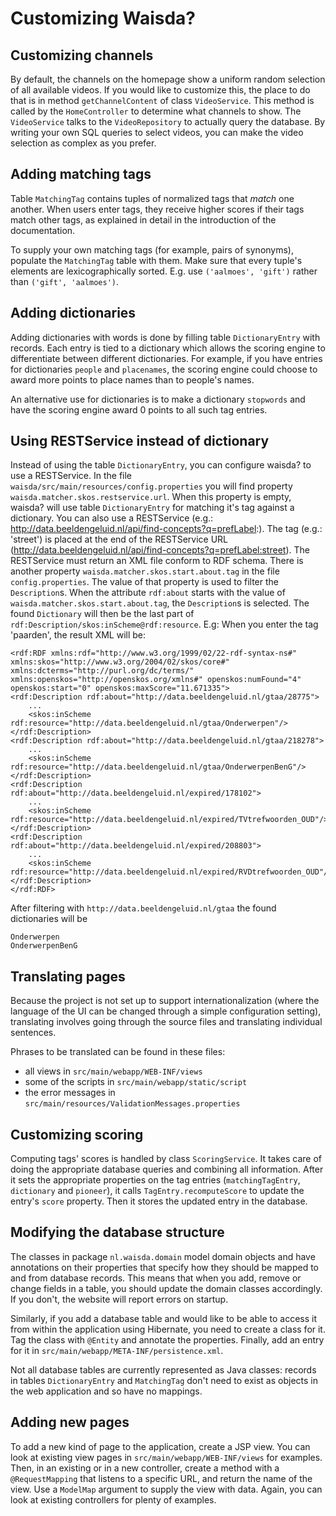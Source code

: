 # Customizing Waisda?

## Customizing channels

By default, the channels on the homepage show a uniform random selection of all available videos. If you would like to customize this, the place to do that is in method `getChannelContent` of class `VideoService`. This method is called by the `HomeController` to determine what channels to show. The `VideoService` talks to the `VideoRepository` to actually query the database. By writing your own SQL queries to select videos, you can make the video selection as complex as you prefer.

## Adding matching tags

Table `MatchingTag` contains tuples of normalized tags that *match* one another. When users enter tags, they receive higher scores if their tags match other tags, as explained in detail in the introduction of the documentation.

To supply your own matching tags (for example, pairs of synonyms), populate the `MatchingTag` table with them. Make sure that every tuple's elements are lexicographically sorted. E.g. use `('aalmoes', 'gift')` rather than `('gift', 'aalmoes')`.

## Adding dictionaries

Adding dictionaries with words is done by filling table `DictionaryEntry` with records. Each entry is tied to a dictionary which allows the scoring engine to differentiate between different dictionaries. For example, if you have entries for dictionaries `people` and `placenames`, the scoring engine could choose to award more points to place names than to people's names.

An alternative use for dictionaries is to make a dictionary `stopwords` and have the scoring engine award 0 points to all such tag entries.

## Using RESTService instead of dictionary

Instead of using the table `DictionaryEntry`, you can configure waisda? to use a RESTService.
In the file `waisda/src/main/resources/config.properties` you will find property `waisda.matcher.skos.restservice.url`.
When this property is empty, waisda? will use table `DictionaryEntry` for matching it's tag against a dictionary.
You can also use a RESTService (e.g.: http://data.beeldengeluid.nl/api/find-concepts?q=prefLabel:).
The tag (e.g.: 'street') is placed at the end of the RESTService URL (http://data.beeldengeluid.nl/api/find-concepts?q=prefLabel:street).
The RESTService must return an XML file conform to RDF schema.
There is another property `waisda.matcher.skos.start.about.tag` in the file `config.properties`.
The value of that property is used to filter the `Description`s. When the attribute `rdf:about` starts with the value of `waisda.matcher.skos.start.about.tag`, the `Description`s is selected.
The found `Dictionary` will then be the last part of `rdf:Description/skos:inScheme@rdf:resource`.
E.g: When you enter the tag 'paarden', the result XML will be:


	<rdf:RDF xmlns:rdf="http://www.w3.org/1999/02/22-rdf-syntax-ns#" xmlns:skos="http://www.w3.org/2004/02/skos/core#" xmlns:dcterms="http://purl.org/dc/terms/" xmlns:openskos="http://openskos.org/xmlns#" openskos:numFound="4" openskos:start="0" openskos:maxScore="11.671335">
	<rdf:Description rdf:about="http://data.beeldengeluid.nl/gtaa/28775">
		...
		<skos:inScheme rdf:resource="http://data.beeldengeluid.nl/gtaa/Onderwerpen"/>
	</rdf:Description>
	<rdf:Description rdf:about="http://data.beeldengeluid.nl/gtaa/218278">
		...
		<skos:inScheme rdf:resource="http://data.beeldengeluid.nl/gtaa/OnderwerpenBenG"/>
	</rdf:Description>
	<rdf:Description rdf:about="http://data.beeldengeluid.nl/expired/178102">
		...
		<skos:inScheme rdf:resource="http://data.beeldengeluid.nl/expired/TVtrefwoorden_OUD"/>
	</rdf:Description>
	<rdf:Description rdf:about="http://data.beeldengeluid.nl/expired/208803">
		...
		<skos:inScheme rdf:resource="http://data.beeldengeluid.nl/expired/RVDtrefwoorden_OUD"/>
	</rdf:Description>
	</rdf:RDF>

After filtering with `http://data.beeldengeluid.nl/gtaa` the found dictionaries will be

	Onderwerpen
	OnderwerpenBenG

## Translating pages

Because the project is not set up to support internationalization (where the language of the UI can be changed through a simple configuration setting), translating involves going through the source files and translating individual sentences.

Phrases to be translated can be found in these files:

* all views in `src/main/webapp/WEB-INF/views`
* some of the scripts in `src/main/webapp/static/script`
* the error messages in `src/main/resources/ValidationMessages.properties`

## Customizing scoring

Computing tags' scores is handled by class `ScoringService`. It takes care of doing the appropriate database queries and combining all information. After it sets the appropriate properties on the tag entries (`matchingTagEntry`, `dictionary` and `pioneer`), it calls `TagEntry.recomputeScore` to update the entry's `score` property. Then it stores the updated entry in the database.

## Modifying the database structure

The classes in package `nl.waisda.domain` model domain objects and have annotations on their properties that specify how they should be mapped to and from database records. This means that when you add, remove or change fields in a table, you should update the domain classes accordingly. If you don't, the website will report errors on startup.

Similarly, if you add a database table and would like to be able to access it from within the application using Hibernate, you need to create a class for it. Tag the class with `@Entity` and annotate the properties. Finally, add an entry for it in `src/main/webapp/META-INF/persistence.xml`.

Not all database tables are currently represented as Java classes: records in tables `DictionaryEntry` and `MatchingTag` don't need to exist as objects in the web application and so have no mappings.

## Adding new pages

To add a new kind of page to the application, create a JSP view. You can look at existing view pages in `src/main/webapp/WEB-INF/views` for examples. Then, in an existing or in a new controller, create a method with a `@RequestMapping` that listens to a specific URL, and return the name of the view. Use a `ModelMap` argument to supply the view with data. Again, you can look at existing controllers for plenty of examples.
